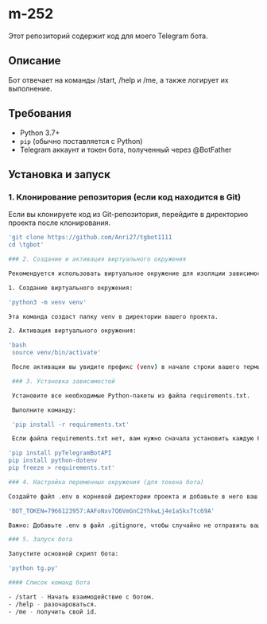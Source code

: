 # m-252

Этот репозиторий содержит код для моего Telegram бота.

## Описание

Бот отвечает на команды /start, /help и /me, а также логирует их выполнение.

## Требования

*   Python 3.7+
*   `pip` (обычно поставляется с Python)
*   Telegram аккаунт и токен бота, полученный через @BotFather

## Установка и запуск

### 1. Клонирование репозитория (если код находится в Git)

Если вы клонируете код из Git-репозитория, перейдите в директорию проекта после клонирования.
```bash
'git clone https://github.com/Anri27/tgbot1111
cd \tgbot'

### 2. Создание и активация виртуального окружения

Рекомендуется использовать виртуальное окружение для изоляции зависимостей проекта.

1. Создание виртуального окружения:

'python3 -m venv venv'

Эта команда создаст папку venv в директории вашего проекта.

2. Активация виртуального окружения:

'bash
 source venv/bin/activate'

 После активации вы увидите префикс (venv) в начале строки вашего терминала.

 ### 3. Установка зависимостей

 Установите все необходимые Python-пакеты из файла requirements.txt.

 Выполните команду:

 'pip install -r requirements.txt'

 Если файла requirements.txt нет, вам нужно сначала установить каждую библиотеку вручную, а затем сгенерировать его:

'pip install pyTelegramBotAPI
pip install python-dotenv 
pip freeze > requirements.txt'

### 4. Настройка переменных окружения (для токена бота)

Создайте файл .env в корневой директории проекта и добавьте в него ваш токен бота.

'BOT_TOKEN=7966123957:AAFoNxv7Q6VmGnC2YhkwLj4e1aSkx7tc69A'

Важно: Добавьте .env в файл .gitignore, чтобы случайно не отправить ваш токен в репозиторий.

### 5. Запуск бота

Запустите основной скрипт бота:

'python tg.py'

#### Список команд бота

- /start - Начать взаимодействие с ботом.
- /help - разочароваться.
- /me - получить свой id.
